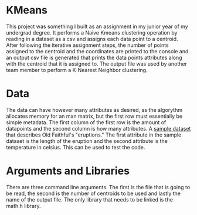 # KMeans
This project was something I built as an assignment in my junior year of my undergrad degree. It performs a Naive Kmeans clustering operation by reading in a dataset as a csv and assigns each data point to a centroid. After following the iterative assignment steps, the number of points assigned to the centroid and the coordinates are printed to the console and an output csv file is generated that prints the data points attributes along with the centroid that it is assigned to. The output file was used by another team member to perform a K-Nearest Neighbor clustering.

# Data
The data can have however many attributes as desired, as the algorythm allocates memory for an mxn matrix, but the first row must essentially be simple metadata. The first column of the first row is the amount of datapoints and the second column is how many attributes. A [sample dataset](https://github.com/sakofeye/KMeans/blob/master/KMeans/data/faithful-Kmeans.txt) that describes Old Faithful's "eruptions." The first attribute in the sample dataset is the length of the eruption and the second attribute is the temperature in celsius. This can be used to test the code.

# Arguments and Libraries
There are three command line arguments. The first is the file that is going to be read, the second is the number of centroids to be used and lastly the name of the output file. The only library that needs to be linked is the math.h library. 
